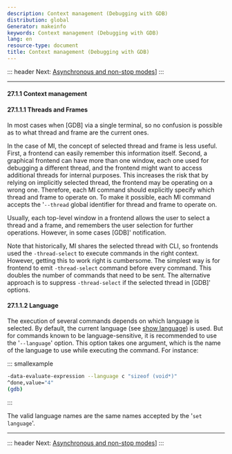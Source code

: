 ```yaml
---
description: Context management (Debugging with GDB)
distribution: global
Generator: makeinfo
keywords: Context management (Debugging with GDB)
lang: en
resource-type: document
title: Context management (Debugging with GDB)
---
```

::: header
Next: [Asynchronous and non-stop modes](Asynchronous-and-non_002dstop-modes.html#Asynchronous-and-non_002dstop-modes)]
:::

---

#### 27.1.1 Context management

#### 27.1.1.1 Threads and Frames

In most cases when [GDB] via a single terminal, so no confusion is possible as to what thread and frame are the current ones.

In the case of MI, the concept of selected thread and frame is less useful. First, a frontend can easily remember this information itself. Second, a graphical frontend can have more than one window, each one used for debugging a different thread, and the frontend might want to access additional threads for internal purposes. This increases the risk that by relying on implicitly selected thread, the frontend may be operating on a wrong one. Therefore, each MI command should explicitly specify which thread and frame to operate on. To make it possible, each MI command accepts the '`--thread` global identifier for thread and frame to operate on.

Usually, each top-level window in a frontend allows the user to select a thread and a frame, and remembers the user selection for further operations. However, in some cases [GDB]' notification.

Note that historically, MI shares the selected thread with CLI, so frontends used the `-thread-select` to execute commands in the right context. However, getting this to work right is cumbersome. The simplest way is for frontend to emit `-thread-select` command before every command. This doubles the number of commands that need to be sent. The alternative approach is to suppress `-thread-select` if the selected thread in [GDB]' options.

#### 27.1.1.2 Language

The execution of several commands depends on which language is selected. By default, the current language (see [show language](Show.html#show-language)) is used. But for commands known to be language-sensitive, it is recommended to use the '`--language`' option. This option takes one argument, which is the name of the language to use while executing the command. For instance:

::: smallexample

```bash
-data-evaluate-expression --language c "sizeof (void*)"
^done,value="4"
(gdb) 
```

:::

The valid language names are the same names accepted by the '`set language`'.

---

::: header
Next: [Asynchronous and non-stop modes](Asynchronous-and-non_002dstop-modes.html#Asynchronous-and-non_002dstop-modes)]
:::
